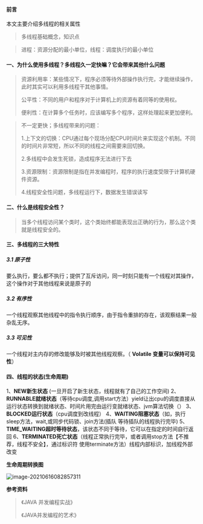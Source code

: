 #### 前言

本文主要介绍多线程的相关属性

> 多线程基础概念，知识点

> 进程：资源分配的最小单位，线程：调度执行的最小单位

#### 一、为什么使用多线程？多线程久一定快嘛？它会带来其他什么问题

> 资源利用率：某些情况下，程序必须等待外部操作执行完，才能继续操作，此时其实可以利用多线程干其他事情。
>
> 公平性：不同的用户和程序对于计算机上的资源有着同等的使用权。
>
> 便利性：在计算多个任务时，应该编写多个程序，这样处理起来更加便利。

>  不一定更快；多线程带来的问题：
>
> 1.上下文的切换：CPU通过每个现场分配CPU时间片来实现这个机制。不同的时间片非常短，所以不同的线程之间需要来回切换。
>
> 2.多线程中会发生死锁，造成程序无法进行下去
>
> 3.资源限制：资源限制是指在并发编程时，程序的执行速度受限于计算机硬件资源。
>
> 4.线程安全性问题，多线程运行下，数据发生错误读写

#### 二、什么是线程安全性？

> 当多个线程访问某个类时，这个类始终都能表现出正确的行为，那么这个类就是线程安全的。

#### 三、多线程的三大特性

##### 3.1 原子性

要么执行，要么都不执行；提供了互斥访问，同一时刻只能有一个线程对其操作，这个操作对于其他线程来说是原子的

##### 3.2 有序性

一个线程观察其他线程中的指令执行顺序，由于指令重排的存在，该观察结果一般杂乱无序。

##### 3.3 可见性

一个线程对主内存的修改能够及时被其他线程观察。（ **Volatile 变量可以保持可见性**）

#### 四、线程的状态(生命周期)

1、**NEW新生状态** (一旦开启了新生状态，线程就有了自己的工作空间)
2、**RUNNABLE就绪状态**（等待cpu调度,调用start方法）yield让出cpu的调度直接从运行状态转换到就绪状态、时间片用完由运行变就绪状态、jvm算法切换（）
3、**BLOCKED运行状态**（cpu调度到改线程）
4、**WAITING阻塞状态**（如，执行sleep方法，wait,或同步代码锁、join方法(插队 等待插队的线程执行完毕)
5、**TIME_WAITING超时等待状态**，该状态不同于等待，它可以在指定的时间自行返回
6、**TERMINATED死亡状态**（线程正常执行完毕，或者调用stop方法【不推荐，线程不安全】，通过标识符 使用terminate方法）线程内部标识，加线程外部改变

**生命周期转换图**

![image-20210616082857311](https://gitee.com/liuzihao169/pic/raw/master/image/20210616082859.png)

**参考资料**

> 《JAVA 并发编程实战》
>
> 《JAVA并发编程的艺术》

